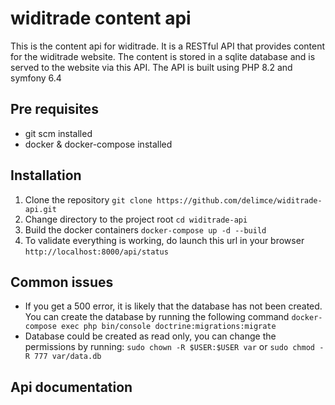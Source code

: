 # widitrade content api
This is the content api for widitrade. It is a RESTful API that provides content for the widitrade website. The content is stored in a sqlite database and is served to the website via this API. The API is built using PHP 8.2 and symfony 6.4

## Pre requisites
- git scm installed
- docker & docker-compose installed

## Installation
1. Clone the repository
```git clone https://github.com/delimce/widitrade-api.git ```
2. Change directory to the project root
```cd widitrade-api```
3. Build the docker containers
```docker-compose up -d --build```
4. To validate everything is working, do launch this url in your browser
```http://localhost:8000/api/status```

## Common issues
- If you get a 500 error, it is likely that the database has not been created. You can create the database by running the following command
```docker-compose exec php bin/console doctrine:migrations:migrate```
- Database could be created as read only, you can change the permissions by running:
```sudo chown -R $USER:$USER var``` or ```sudo chmod -R 777 var/data.db```

## Api documentation
